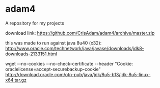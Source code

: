 adam4
=====

A repository for my projects

download link:
https://github.com/CrisAdam/adam4/archive/master.zip

this was made to run against java 8u40 (x32): 
http://www.oracle.com/technetwork/java/javase/downloads/jdk8-downloads-2133151.html

wget --no-cookies --no-check-certificate  --header "Cookie: oraclelicense=accept-securebackup-cookie" http://download.oracle.com/otn-pub/java/jdk/8u5-b13/jdk-8u5-linux-x64.tar.gz
